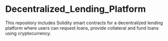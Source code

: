 # Decentralized_Lending_Platform
This repository includes Solidity smart contracts for a decentralized lending platform where users can request loans, provide collateral and fund loans using cryptocurrency.
